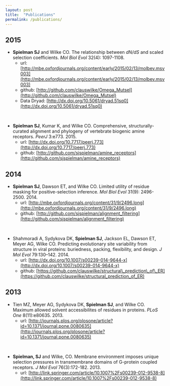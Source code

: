 ```yaml
---
layout: post
title:  "Publications"
permalink: /publications/
---
```



## 2015

+ **Spielman SJ** and Wilke CO. The relationship between *dN/dS* and scaled selection coefficients. *Mol Biol Evol* 32(4): 1097-1108.
  + url: [http://mbe.oxfordjournals.org/content/early/2015/02/13/molbev.msv003](http://mbe.oxfordjournals.org/content/early/2015/02/13/molbev.msv003)
  + github: [http://github.com/clauswilke/Omega_Mutsel](http://github.com/clauswilke/Omega_Mutsel)
  + Data Dryad: [http://dx.doi.org/10.5061/dryad.51sq0](http://dx.doi.org/10.5061/dryad.51sq0)

<br>

+ **Spielman SJ**, Kumar K, and Wilke CO. Comprehensive, structurally-curated alignment and phylogeny of vertebrate biogenic amine receptors. *PeerJ* 3:e773. 2015.
  + url: [http://dx.doi.org/10.7717/peerj.773](http://dx.doi.org/10.7717/peerj.773)
  + github: [http://github.com/sjspielman/amine_receptors](http://github.com/sjspielman/amine_receptors)



## 2014


+ **Spielman SJ**, Dawson ET, and Wilke CO. Limited utility of residue masking for positive-selection inference. *Mol Biol Evol* 31(9): 2496-2500. 2014.
  + url: [http://mbe.oxfordjournals.org/content/31/9/2496.long](http://mbe.oxfordjournals.org/content/31/9/2496.long)
  + github: [http://github.com/sjspielman/alignment_filtering](http://github.com/sjspielman/alignment_filtering)

<br>

+ Shahmoradi A, Sydykova DK, **Spielman SJ**, Jackson EL, Dawson ET, Meyer AG, Wilke CO. Predicting evolutionary site variability from structure in viral proteins: buriedness, packing, flexibility, and design. *J Mol Evol* 79:130–142. 2014.
  + url: [http://dx.doi.org/10.1007/s00239-014-9644-x](http://dx.doi.org/10.1007/s00239-014-9644-x)
  + github: [https://github.com/clauswilke/structural\_prediction\_of\_ER](https://github.com/clauswilke/structural_prediction_of_ER)


## 2013

+ Tien MZ, Meyer AG, Sydykova DK, **Spielman SJ**, and Wilke CO. Maximum allowed solvent accessibilites of residues in proteins. *PLoS One* 8(11):e80635. 2013. 
  + url: [http://journals.plos.org/plosone/article?id=10.1371/journal.pone.0080635](http://journals.plos.org/plosone/article?id=10.1371/journal.pone.0080635)

<br>

+ **Spielman, SJ** and Wilke, CO. Membrane environment imposes unique selection pressures in transmembrane domains of G-protein coupled receptors. *J Mol Evol* 76(3):172-182. 2013.
  + url: [http://link.springer.com/article/10.1007%2Fs00239-012-9538-8](http://link.springer.com/article/10.1007%2Fs00239-012-9538-8)


